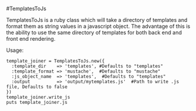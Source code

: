 #TemplatesToJs

TemplatesToJs is a ruby class which will take a directory of templates and format them as string values in a javascript object. The advantage of this is the ability to use the same directory of templates for both back end and front end rendering.

Usage:

    template_joiner = TemplatesToJs.new({
      :template_dir    => 'templates', #Defaults to "templates"
      :template_format => 'mustache',  #Defaults to "mustache"
      :js_object_name  => 'templates',  #Defaults to "templates"
      :output          => 'output/mytemplates.js'  #Path to write .js file, Defaults to false
    })
    template_joiner.write_js
    puts template_joiner.js
    
    